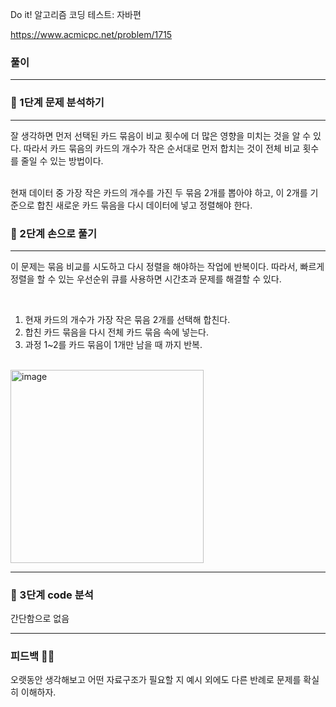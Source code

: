 Do it! 알고리즘 코딩 테스트: 자바편 

https://www.acmicpc.net/problem/1715

### 풀이
---
### 📄 1단계 문제 분석하기
---
잘 생각하면 먼저 선택된 카드 묶음이 비교 횟수에 더 많은 영향을 미치는 것을 알 수 있다. 따라서 카드 묶음의 카드의 개수가 작은 순서대로 먼저 합치는 것이 전체 비교 횟수를 줄일 수 있는 방법이다. 

<br>
현재 데이터 중 가장 작은 카드의 개수를 가진 두 묶음 2개를 뽑아야 하고, 이 2개를 기준으로 합친 새로운 카드 묶음을 다시 데이터에 넣고 정렬해야 한다. 

### 🤘 2단계 손으로 풀기
---
이 문제는 묶음 비교를 시도하고 다시 정렬을 해야하는 작업에 반복이다. 따라서, 빠르게 정렬을 할 수 있는 우선순위 큐를 사용하면 시간초과 문제를 해결할 수 있다. 

<br>


1. 현재 카드의 개수가 가장 작은 묶음 2개를 선택해 합친다. 
2. 합친 카드 묶음을 다시 전체 카드 묶음 속에 넣는다. 
3. 과정 1~2를 카드 묶음이 1개만 남을 때 까지 반복.

<br>
<img width="309" alt="image" src="https://github.com/2-say/algorithm-study/assets/91319157/1a2be207-fc5d-483f-b7dc-d3c2e9739d67">

---



### 👀 3단계 code 분석 

간단함으로 없음 

---

### 피드백 👩‍🏫

오랫동안 생각해보고 어떤 자료구조가 필요할 지 예시 외에도 다른 반례로 문제를 확실히 이해하자.